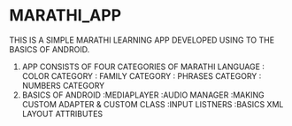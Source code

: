 # MARATHI_APP
THIS IS A SIMPLE MARATHI LEARNING APP DEVELOPED USING TO THE BASICS OF ANDROID.
1. APP CONSISTS OF FOUR CATEGORIES OF MARATHI LANGUAGE : COLOR CATEGORY
                                                       : FAMILY CATEGORY
                                                       : PHRASES CATEGORY
                                                       : NUMBERS CATEGORY
2. BASICS OF ANDROID :MEDIAPLAYER
                     :AUDIO MANAGER
                     :MAKING CUSTOM ADAPTER & CUSTOM CLASS
                     :INPUT LISTNERS
                     :BASICS XML LAYOUT ATTRIBUTES
 
 

